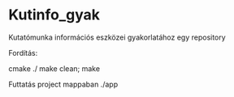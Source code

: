 # Kutinfo_gyak
Kutatómunka információs eszközei gyakorlatához egy repository

Fordítás:

cmake ./
make clean; make

Futtatás
project mappaban ./app
